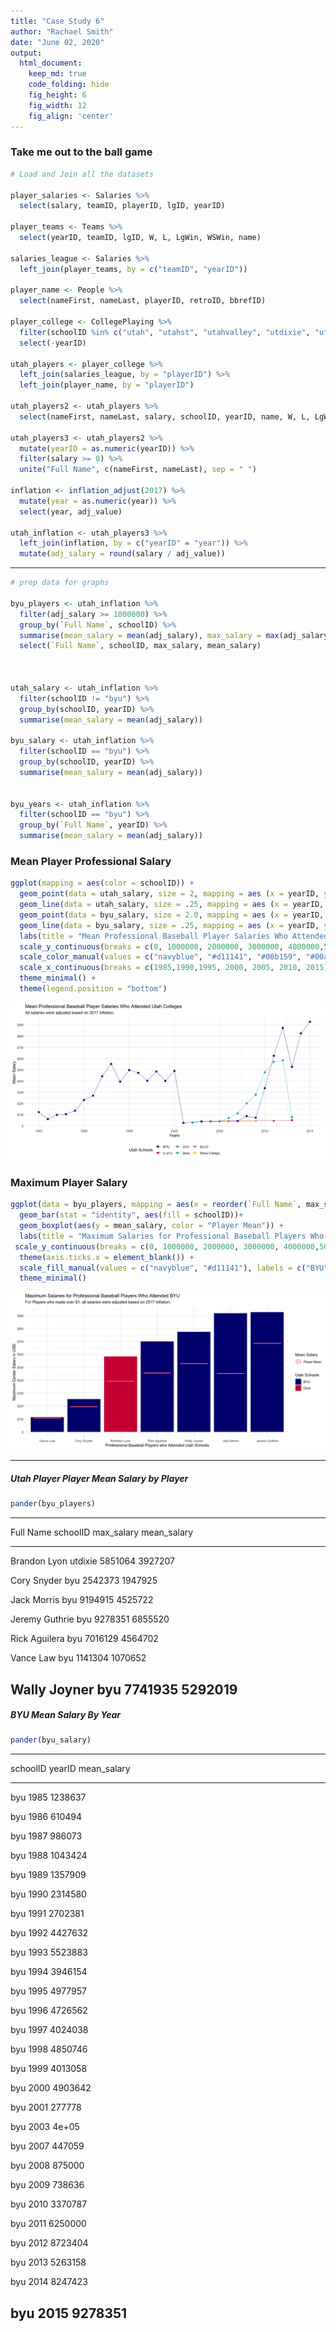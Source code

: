 ```yaml
---
title: "Case Study 6"
author: "Rachael Smith"
date: "June 02, 2020"
output:
  html_document:  
    keep_md: true
    code_folding: hide
    fig_height: 6
    fig_width: 12
    fig_align: 'center'
---
```




### Take me out to the ball game




```r
# Load and Join all the datasets

player_salaries <- Salaries %>% 
  select(salary, teamID, playerID, lgID, yearID)

player_teams <- Teams %>% 
  select(yearID, teamID, lgID, W, L, LgWin, WSWin, name)

salaries_league <- Salaries %>% 
  left_join(player_teams, by = c("teamID", "yearID"))

player_name <- People %>% 
  select(nameFirst, nameLast, playerID, retroID, bbrefID)

player_college <- CollegePlaying %>% 
  filter(schoolID %in% c("utah", "utahst", "utahvalley", "utdixie", "utslxxo", "utsnojc", "byu")) %>% 
  select(-yearID)

utah_players <- player_college %>% 
  left_join(salaries_league, by = "playerID") %>%
  left_join(player_name, by = "playerID")

utah_players2 <- utah_players %>% 
  select(nameFirst, nameLast, salary, schoolID, yearID, name, W, L, LgWin, WSWin)

utah_players3 <- utah_players2 %>%
  mutate(yearID = as.numeric(yearID)) %>% 
  filter(salary >= 0) %>% 
  unite("Full Name", c(nameFirst, nameLast), sep = " ")

inflation <- inflation_adjust(2017) %>%
  mutate(year = as.numeric(year)) %>% 
  select(year, adj_value)

utah_inflation <- utah_players3 %>%
  left_join(inflation, by = c("yearID" = "year")) %>% 
  mutate(adj_salary = round(salary / adj_value))
```

-----


```r
# prep data for graphs

byu_players <- utah_inflation %>% 
  filter(adj_salary >= 1000000) %>%
  group_by(`Full Name`, schoolID) %>% 
  summarise(mean_salary = mean(adj_salary), max_salary = max(adj_salary)) %>%
  select(`Full Name`, schoolID, max_salary, mean_salary)



utah_salary <- utah_inflation %>% 
  filter(schoolID != "byu") %>%
  group_by(schoolID, yearID) %>% 
  summarise(mean_salary = mean(adj_salary))

byu_salary <- utah_inflation %>% 
  filter(schoolID == "byu") %>%
  group_by(schoolID, yearID) %>% 
  summarise(mean_salary = mean(adj_salary))


byu_years <- utah_inflation %>% 
  filter(schoolID == "byu") %>%
  group_by(`Full Name`, yearID) %>% 
  summarise(mean_salary = mean(adj_salary))
```

### Mean Player Professional Salary


```r
ggplot(mapping = aes(color = schoolID)) +
  geom_point(data = utah_salary, size = 2, mapping = aes (x = yearID, y = mean_salary)) + 
  geom_line(data = utah_salary, size = .25, mapping = aes (x = yearID, y = mean_salary)) + 
  geom_point(data = byu_salary, size = 2.0, mapping = aes (x = yearID, y = mean_salary)) +
  geom_line(data = byu_salary, size = .25, mapping = aes (x = yearID, y = mean_salary)) +
  labs(title = "Mean Professional Baseball Player Salaries Who Attended Utah Colleges", subtitle = "All salaries were adjusted based on 2017 inflation.", x = "Years", y = "Mean Salary", color = "Utah Schools") + 
  scale_y_continuous(breaks = c(0, 1000000, 2000000, 3000000, 4000000,5000000, 6000000, 7000000, 8000000, 9000000), labels = c("$", "$1M", "$2M", "$3M", "$4M","$5M", "$6M", "$7M", "$8M", "$9M")) +
  scale_color_manual(values = c("navyblue", "#d11141", "#00b159", "#00aedb", "#f37735", "#ffc425"), labels = c("BYU", "U of U", "UVU", "Dixie", "SLCC", "Snow College")) +
  scale_x_continuous(breaks = c(1985,1990,1995, 2000, 2005, 2010, 2015), labels = c("1985", "1990", "1995", "2000", "2005", "2010", "2015")) +
  theme_minimal() + 
  theme(legend.position = "bottom")
```

![](Case-Study-6_files/figure-html/unnamed-chunk-4-1.png)<!-- -->

### Maximum Player Salary


```r
ggplot(data = byu_players, mapping = aes(x = reorder(`Full Name`, max_salary), y = max_salary)) +
  geom_bar(stat = "identity", aes(fill = schoolID))+
  geom_boxplot(aes(y = mean_salary, color = "Player Mean")) +
  labs(title = "Maximum Salaries for Professional Baseball Players Who Attended BYU", subtitle = "For Players who made over $1, all salaries were adjusted based on 2017 inflation.", x = "Professional Baseball Players who Attended Utah Schools", y = "Maximum Career Salary in USD", fill = "Utah Schools", color = "Mean Salary") + 
 scale_y_continuous(breaks = c(0, 1000000, 2000000, 3000000, 4000000,5000000, 6000000, 7000000, 8000000, 9000000), labels = c("$", "$1M", "$2M", "$3M", "$4M","$5M", "$6M", "$7M", "$8M", "$9M")) +
  theme(axis.ticks.x = element_blank()) + 
  scale_fill_manual(values = c("navyblue", "#d11141"), labels = c("BYU", "Dixie")) +
  theme_minimal()
```

![](Case-Study-6_files/figure-html/unnamed-chunk-5-1.png)<!-- -->

-----

##### Utah Player Player Mean Salary by Player


```r
pander(byu_players)
```


------------------------------------------------------
   Full Name      schoolID   max_salary   mean_salary 
---------------- ---------- ------------ -------------
  Brandon Lyon    utdixie     5851064       3927207   

  Cory Snyder       byu       2542373       1947925   

  Jack Morris       byu       9194915       4525722   

 Jeremy Guthrie     byu       9278351       6855520   

 Rick Aguilera      byu       7016129       4564702   

   Vance Law        byu       1141304       1070652   

  Wally Joyner      byu       7741935       5292019   
------------------------------------------------------

##### BYU Mean Salary By Year


```r
pander(byu_salary)
```


---------------------------------
 schoolID   yearID   mean_salary 
---------- -------- -------------
   byu       1985      1238637   

   byu       1986      610494    

   byu       1987      986073    

   byu       1988      1043424   

   byu       1989      1357909   

   byu       1990      2314580   

   byu       1991      2702381   

   byu       1992      4427632   

   byu       1993      5523883   

   byu       1994      3946154   

   byu       1995      4977957   

   byu       1996      4726562   

   byu       1997      4024038   

   byu       1998      4850746   

   byu       1999      4013058   

   byu       2000      4903642   

   byu       2001      277778    

   byu       2003       4e+05    

   byu       2007      447059    

   byu       2008      875000    

   byu       2009      738636    

   byu       2010      3370787   

   byu       2011      6250000   

   byu       2012      8723404   

   byu       2013      5263158   

   byu       2014      8247423   

   byu       2015      9278351   
---------------------------------


